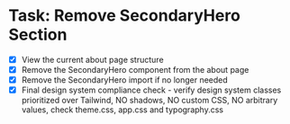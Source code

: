 # Task: Remove SecondaryHero Section

- [x] View the current about page structure
- [x] Remove the SecondaryHero component from the about page
- [x] Remove the SecondaryHero import if no longer needed
- [x] Final design system compliance check - verify design system classes prioritized over Tailwind, NO shadows, NO custom CSS, NO arbitrary values, check theme.css, app.css and typography.css